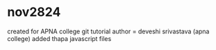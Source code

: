 # nov2824
created for APNA college git tutorial
author = deveshi srivastava (apna college)
added thapa javascript files

